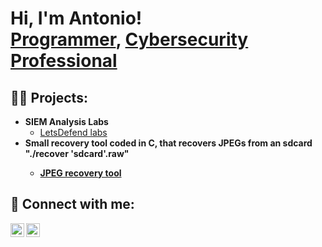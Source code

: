 <h1>Hi, I'm Antonio! <br/><a href="https://github.com/txnyz01">Programmer</a>, <a href="https://www.linkedin.com/in/antonio-velichkov-46b5a719a/">Cybersecurity Professional</a>

<h2>👨‍💻 Projects:</h2>

- <b>SIEM Analysis Labs</b>
  - [LetsDefend labs](https://docs.google.com/document/d/1Bj6hXZCkNfiHKLrVA82u0i-DKDlwer1BCB2GsfyIpUY/edit?usp=sharing)
- <b> Small recovery tool coded in C, that recovers JPEGs from an sdcard "./recover 'sdcard'.raw"<b>
  - [JPEG recovery tool](https://github.com/code50/33939134/blob/main/recover/recover.c)


<h2> 🤳 Connect with me:</h2>

[<img align="left" alt="JoshMadakor | LinkedIn" width="22px" src="https://cdn.jsdelivr.net/npm/simple-icons@v3/icons/linkedin.svg" />][linkedin]
[<img align="left" alt="JoshMadakor | Instagram" width="22px" src="https://cdn.jsdelivr.net/npm/simple-icons@v3/icons/instagram.svg" />][instagram]

[instagram]: https://www.instagram.com/tyzv01/
[linkedin]: https://www.linkedin.com/in/antonio-velichkov-46b5a719a/

